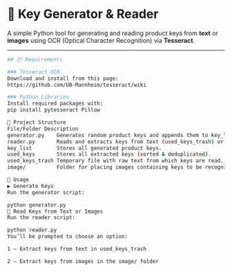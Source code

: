 # 🔑 Key Generator & Reader

A simple Python tool for generating and reading product keys from **text** or **images** using OCR (Optical Character Recognition) via **Tesseract**.

---
```bash
## 📦 Requirements

### Tesseract OCR  
Download and install from this page:  
https://github.com/UB-Mannheim/tesseract/wiki

### Python Libraries  
Install required packages with:
pip install pytesseract Pillow

📁 Project Structure
File/Folder	Description
generator.py    Generates random product keys and appends them to key_list.
reader.py       Reads and extracts keys from text (used_keys_trash) or images.
key_list        Stores all generated product keys.
used_keys       Stores all extracted keys (sorted & deduplicated).
used_keys_trash Temporary file with raw text from which keys are read.
image/          Folder for placing images containing keys to be recognized.

📌 Usage
▶️ Generate Keys
Run the generator script:

python generator.py
🧾 Read Keys from Text or Images
Run the reader script:

python reader.py
You’ll be prompted to choose an option:

1 — Extract keys from text in used_keys_trash

2 — Extract keys from images in the image/ folder
